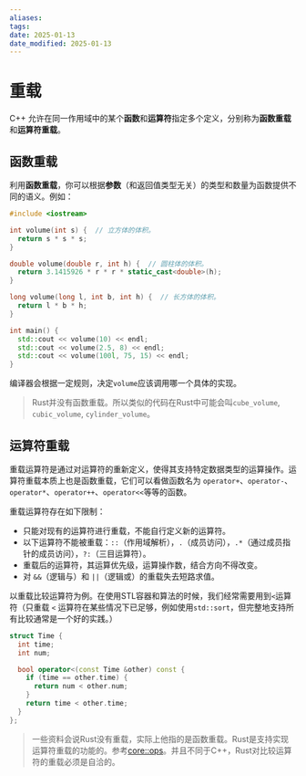 ```yaml
---
aliases: 
tags: 
date: 2025-01-13
date_modified: 2025-01-13
---
```


# 重载

C++ 允许在同一作用域中的某个**函数**和**运算符**指定多个定义，分别称为**函数重载**和**运算符重载**。

## 函数重载

利用**函数重载**，你可以根据**参数**（和返回值类型无关）的类型和数量为函数提供不同的语义。例如：

```cpp
#include <iostream>

int volume(int s) {  // 立方体的体积。
  return s * s * s;
}

double volume(double r, int h) {  // 圆柱体的体积。
  return 3.1415926 * r * r * static_cast<double>(h);
}

long volume(long l, int b, int h) {  // 长方体的体积。
  return l * b * h;
}

int main() {
  std::cout << volume(10) << endl;
  std::cout << volume(2.5, 8) << endl;
  std::cout << volume(100l, 75, 15) << endl;
}
```

编译器会根据一定规则，决定`volume`应该调用哪一个具体的实现。

> Rust并没有函数重载。所以类似的代码在Rust中可能会叫`cube_volume`, `cubic_volume`, `cylinder_volume`。

## 运算符重载

重载运算符是通过对运算符的重新定义，使得其支持特定数据类型的运算操作。运算符重载本质上也是函数重载，它们可以看做函数名为 `operator+`、`operator-`、`operator*`、`operator++`、`operator<<`等等的函数。

重载运算符存在如下限制：

- 只能对现有的运算符进行重载，不能自行定义新的运算符。
- 以下运算符不能被重载：`::`（作用域解析），`.`（成员访问），`.*`（通过成员指针的成员访问），`?:`（三目运算符）。
- 重载后的运算符，其运算优先级，运算操作数，结合方向不得改变。
- 对 `&&`（逻辑与）和 `||`（逻辑或）的重载失去短路求值。

以重载比较运算符为例。在使用STL容器和算法的时候，我们经常需要用到`<`运算符（只重载 `<` 运算符在某些情况下已足够，例如使用`std::sort`，但完整地支持所有比较通常是一个好的实践。）

```cpp
struct Time {
  int time;
  int num;

  bool operator<(const Time &other) const {
    if (time == other.time) {
      return num < other.num;
    }
    return time < other.time;
  }
};

```

> 一些资料会说Rust没有重载，实际上他指的是函数重载。Rust是支持实现运算符重载的功能的。参考[core::ops](https://doc.rust-lang.org/core/ops/)。并且不同于C++，Rust对比较运算符的重载必须是自洽的。